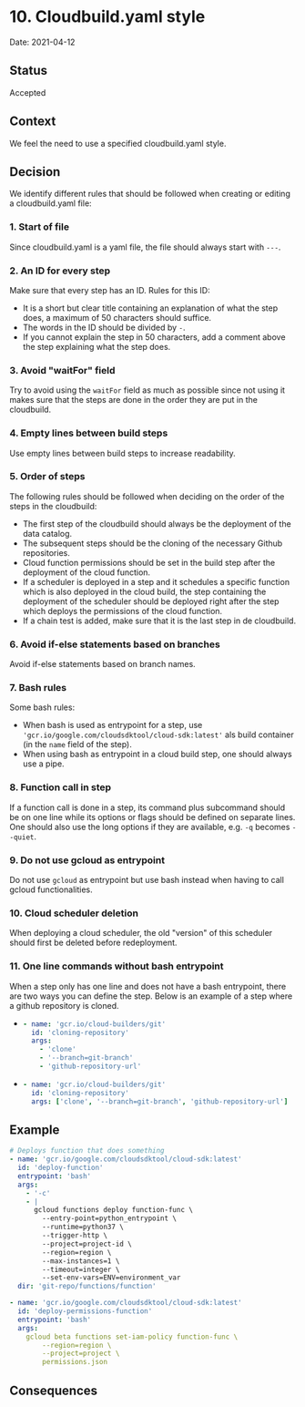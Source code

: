 # 10. Cloudbuild.yaml style

Date: 2021-04-12

## Status

Accepted

## Context

We feel the need to use a specified cloudbuild.yaml style.

## Decision

We identify different rules that should be followed when creating or editing a cloudbuild.yaml file:

### 1. Start of file
Since cloudbuild.yaml is a yaml file, the file should always start with `---`.

### 2. An ID for every step
Make sure that every step has an ID. Rules for this ID:
* It is a short but clear title containing an explanation of what the step does, a maximum of 50 characters should suffice.
* The words in the ID should be divided by `-`.
* If you cannot explain the step in 50 characters, add a comment above the step explaining what the step does.

### 3. Avoid "waitFor" field
Try to avoid using the `waitFor` field as much as possible since not using it makes sure that the steps are done in the order they are put in the cloudbuild.

### 4. Empty lines between build steps
Use empty lines between build steps to increase readability.

### 5. Order of steps
The following rules should be followed when deciding on the order of the steps in the cloudbuild:
* The first step of the cloudbuild should always be the deployment of the data catalog.
* The subsequent steps should be the cloning of the necessary Github repositories.
* Cloud function permissions should be set in the build step after the deployment of the cloud function.
* If a scheduler is deployed in a step and it schedules a specific function which is also deployed in the cloud build, the step containing the deployment of the scheduler should be deployed right after the step which deploys the permissions of the cloud function.
* If a chain test is added, make sure that it is the last step in de cloudbuild.

### 6. Avoid if-else statements based on branches
Avoid if-else statements based on branch names.

### 7. Bash rules
Some bash rules:
* When bash is used as entrypoint for a step, use `'gcr.io/google.com/cloudsdktool/cloud-sdk:latest'` als build container (in the `name` field of the step).
* When using bash as entrypoint in a cloud build step, one should always use a pipe.

### 8. Function call in step
If a function call is done in a step, its command plus subcommand should be on one line while its options or flags should be defined on separate lines. One should also use the long options if they are available, e.g. `-q` becomes `--quiet`.

### 9. Do not use gcloud as entrypoint
Do not use `gcloud` as entrypoint but use bash instead when having to call gcloud functionalities.

### 10. Cloud scheduler deletion
When deploying a cloud scheduler, the old "version" of this scheduler should first be deleted before redeployment.

### 11. One line commands without bash entrypoint
When a step only has one line and does not have a bash entrypoint, there are two ways you can define the step. Below is an example of a step where a github repository is cloned.
* ```yaml
  - name: 'gcr.io/cloud-builders/git'
    id: 'cloning-repository'
    args:
      - 'clone'
      - '--branch=git-branch'
      - 'github-repository-url'
  ```
* ```yaml
  - name: 'gcr.io/cloud-builders/git'
    id: 'cloning-repository'
    args: ['clone', '--branch=git-branch', 'github-repository-url']
  ```

## Example
```yaml
# Deploys function that does something
- name: 'gcr.io/google.com/cloudsdktool/cloud-sdk:latest'
  id: 'deploy-function'
  entrypoint: 'bash'
  args:
    - '-c'
    - |
      gcloud functions deploy function-func \
        --entry-point=python_entrypoint \
        --runtime=python37 \
        --trigger-http \
        --project=project-id \
        --region=region \
        --max-instances=1 \
        --timeout=integer \
        --set-env-vars=ENV=environment_var
  dir: 'git-repo/functions/function'

- name: 'gcr.io/google.com/cloudsdktool/cloud-sdk:latest'
  id: 'deploy-permissions-function'
  entrypoint: 'bash'
  args:
    gcloud beta functions set-iam-policy function-func \
        --region=region \
        --project=project \
        permissions.json
```

## Consequences
